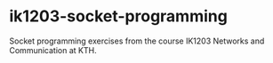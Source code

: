 # ik1203-socket-programming
Socket programming exercises from the course IK1203 Networks and Communication at KTH.
